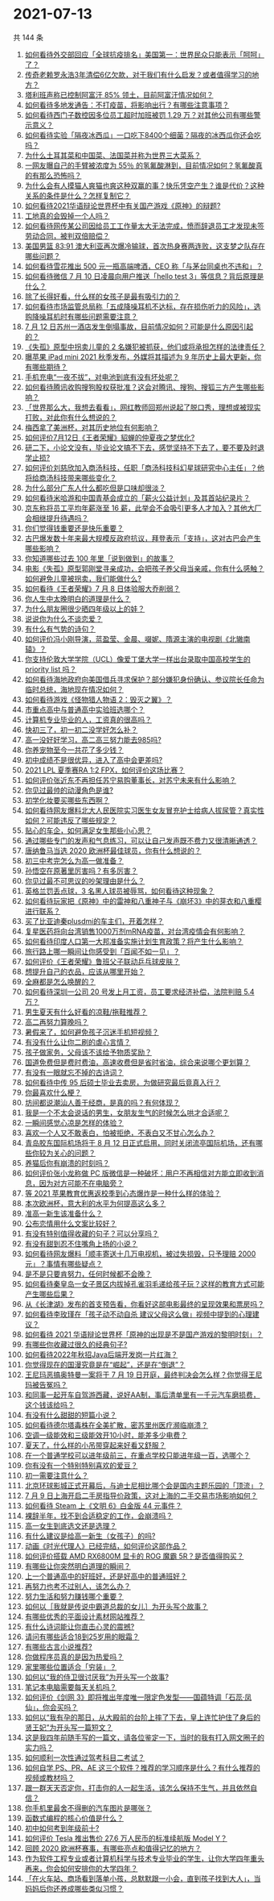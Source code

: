 # 2021-07-13

共 144 条

<!-- BEGIN -->
<!-- 最后更新时间 Tue Jul 13 2021 16:02:16 GMT+0800 (China Standard Time) -->

1. [如何看待外交部回应「全球抗疫排名」美国第一：世界民众只能表示「呵呵」了？](https://www.zhihu.com/question/471798111)
2. [传奇老赖罗永浩3年清偿6亿欠款，对于我们有什么启发？或者值得学习的地方？](https://www.zhihu.com/question/470804093)
3. [塔利班声称已控制阿富汗 85% 领土，目前阿富汗情况如何？](https://www.zhihu.com/question/471195009)
4. [如何看待多地发通告：不打疫苗，将影响出行？有哪些注意事项？](https://www.zhihu.com/question/471850340)
5. [如何看待西门子数控因多位员工超时加班被罚 1.29
   万？对其他公司有哪些警示意义？](https://www.zhihu.com/question/471814227)
6. [如何看待实验「隔夜冰西瓜」一口吃下8400个细菌？隔夜的冰西瓜你还会吃吗？](https://www.zhihu.com/question/471317641)
7. [为什么土耳其菜和中国菜、法国菜并称为世界三大菜系？](https://www.zhihu.com/question/68355022)
8. [一网友曝自己的手臂被浓度为 55％
   的氢氟酸淋到，目前情况如何？氢氟酸真的有那么恐怖吗？](https://www.zhihu.com/question/471598267)
9. [为什么会有人摸猫人爽猫也爽这种双赢的事？快乐凭空产生？谁是代价？这种关系的条件是什么？怎样复制它？](https://www.zhihu.com/question/471853909)
10. [如何看待2021华语辩论世界杯中有关国产游戏《原神》的辩题?](https://www.zhihu.com/question/471713998)
11. [工地真的会毁掉一个人吗？](https://www.zhihu.com/question/465728893)
12. [如何看待网传某公司因给员工工作量太大无法完成，愤而辞退员工才发现未签劳动合同，被判双倍赔偿？](https://www.zhihu.com/question/471393165)
13. [美国男篮 83:91
    澳大利亚再次爆冷输球，首次热身赛两连败，这支梦之队存在哪些问题？](https://www.zhihu.com/question/471922833)
14. [如何看待雪花推出 500 元一瓶高端啤酒，CEO
    称「与茅台同桌也不违和」？](https://www.zhihu.com/question/471534255)
15. [如何看待微信 7 月 10 日凌晨向用户推送「hello test
    3」等信息？背后原理是什么？](https://www.zhihu.com/question/471261908)
16. [除了长得好看，什么样的女孩子是最有吸引力的？](https://www.zhihu.com/question/432679628)
17. [如何看待市场监管总局称「五成降噪耳机不达标，存在损伤听力的风险」，选购降噪耳机时有哪些问题需要注意？](https://www.zhihu.com/question/471794713)
18. [7 月 12
    日苏州一酒店发生倒塌事故，目前情况如何？可能是什么原因引起的？](https://www.zhihu.com/question/471831440)
19. [《失孤》原型中拐卖儿童的 2
    名嫌犯被抓获，他们或将承担怎样的法律责任？](https://www.zhihu.com/question/471929506)
20. [曝苹果 iPad mini 2021 秋季发布，外媒将其描述为 9
    年历史上最大更新，你有哪些期待？](https://www.zhihu.com/question/471704575)
21. [手机充电“一夜不拔”，对电池到底有没有坏处呢？](https://www.zhihu.com/question/351666337)
22. [如何看待腾讯收购搜狗股权获批准？这会对腾讯、搜狗、搜狐三方产生哪些影响？](https://www.zhihu.com/question/471926838)
23. [「世界那么大，我想去看看」，网红教师回郑州说起了脱口秀，理想或被现实打败，对此你有什么想说的？](https://www.zhihu.com/question/471940315)
24. [梅西拿了美洲杯，对其历史地位有何影响？](https://www.zhihu.com/question/471509448)
25. [如何评价7月12日《王者荣耀》貂蝉的仲夏夜之梦优化?](https://www.zhihu.com/question/471848119)
26. [研二下，小论文没有，毕业论文搞不下去，感觉坚持不下去了，要不要及时退学止损
    ​?](https://www.zhihu.com/question/460435928)
27. [如何评价刘慈欣加入商汤科技，任职「商汤科技科幻星球研究中心主任」？他将给商汤科技带来哪些变化？](https://www.zhihu.com/question/471187044)
28. [为什么部分广东人什么都吃但是口味却很淡？](https://www.zhihu.com/question/284807709)
29. [如何看待米哈游和中国青基会成立的「薪火公益计划」及其首站纪录片？](https://www.zhihu.com/question/471822012)
30. [京东称将员工平均年薪涨至 16
    薪，此举会不会吸引更多人才加入？其他大厂会相继提升待遇吗？](https://www.zhihu.com/question/471944087)
31. [你们觉得钱重要还是快乐重要？](https://www.zhihu.com/question/464208782)
32. [古巴爆发数十年来最大规模反政府抗议，拜登表示「支持」，这对古巴会产生哪些影响？](https://www.zhihu.com/question/471948222)
33. [你知道哪些过去 100 年里「说到做到」的故事？](https://www.zhihu.com/question/464242642)
34. [电影《失孤》原型郭刚堂寻亲成功，会把孩子养父母当亲戚，你有什么感触？如何避免儿童被拐卖，我们能做什么?](https://www.zhihu.com/question/471922843)
35. [如何看待《王者荣耀》7 月 8 日体验服大乔削弱？](https://www.zhihu.com/question/471120308)
36. [你人生中太晚明白的道理是什么？](https://www.zhihu.com/question/470076571)
37. [为什么朋友圈很少晒四年级以上的娃？](https://www.zhihu.com/question/462953490)
38. [说说你为什么不谈恋爱？](https://www.zhihu.com/question/466272739)
39. [有什么有气势的诗句？](https://www.zhihu.com/question/470639782)
40. [如何评价冯小刚导演，蓝盈莹、金晨、啜妮、隋源主演的电视剧《北辙南辕》？](https://www.zhihu.com/question/452590245)
41. [你支持伦敦大学学院（UCL）像爱丁堡大学一样出台录取中国高校学生的 priority list
    吗？](https://www.zhihu.com/question/471487034)
42. [如何看待海地政府向美国借兵寻求保护？部分嫌犯身份确认、参议院长任命为临时总统，海地现在情况如何？](https://www.zhihu.com/question/471315886)
43. [如何看待游戏《怪物猎人物语 2：毁灭之翼》？](https://www.zhihu.com/question/470147401)
44. [市重点高中与普通高中实验班选哪个？](https://www.zhihu.com/question/469736416)
45. [计算机专业毕业的人，工资真的很高吗？](https://www.zhihu.com/question/387896176)
46. [快初三了，初一初二没学好怎么补？](https://www.zhihu.com/question/470471478)
47. [高一没好好学习，高二高三努力能去985吗?](https://www.zhihu.com/question/468853440)
48. [你养宠物至今一共花了多少钱？](https://www.zhihu.com/question/470439830)
49. [初中成绩不是很优异，进入了高中会更差吗?](https://www.zhihu.com/question/471525157)
50. [2021 LPL 夏季赛RA 1:2 FPX，如何评价这场比赛？](https://www.zhihu.com/question/471826308)
51. [如何评价张近东不再担任苏宁易购董事长，对苏宁未来有什么影响？](https://www.zhihu.com/question/471829694)
52. [你见过最帅的动漫角色是谁?](https://www.zhihu.com/question/466388407)
53. [初学化妆要买哪些东西啊？](https://www.zhihu.com/question/313413977)
54. [如何看待网友爆料北大人民医院实习医生女友冒充护士给病人拔尿管？真实性如何？可能违反了哪些规定？](https://www.zhihu.com/question/471790162)
55. [贴心的车企，如何满足女生那些小心思？](https://www.zhihu.com/question/471859570)
56. [通过哪些专门的发声和气息练习，可以让自己发声既不费力又很清晰通透？](https://www.zhihu.com/question/21417111)
57. [唐纳鲁马当选 2020 欧洲杯最佳球员，你有什么想说的？](https://www.zhihu.com/question/471662363)
58. [初三中考完怎么为高一做准备？](https://www.zhihu.com/question/470987154)
59. [孙悟空在原著里厉害吗？有多厉害？](https://www.zhihu.com/question/317829973)
60. [你见过最不可思议的吵架理由是什么？](https://www.zhihu.com/question/470916875)
61. [英格兰罚丢点球，3 名黑人球员被辱骂，如何看待这种现象？](https://www.zhihu.com/question/471779840)
62. [如何看待玩家把《原神》中的雷神和八重神子与《崩坏3》中的芽衣和八重樱进行联系？](https://www.zhihu.com/question/471482026)
63. [买了比亚迪秦plusdmi的车主们，开着怎样？](https://www.zhihu.com/question/461272564)
64. [复星医药将向台湾销售1000万剂mRNA疫苗，对台湾疫情会有何影响？](https://www.zhihu.com/question/471631426)
65. [如何看待印度人口第一大邦准备实施计划生育政策？将产生什么影响？](https://www.zhihu.com/question/471723127)
66. [旅行路上哪一瞬间让你感受到「百闻不如一见」？](https://www.zhihu.com/question/466577795)
67. [如何评价《王者荣耀》鲁班父子联动乒乓球皮肤？](https://www.zhihu.com/question/470666998)
68. [想提升自己的衣品，应该从哪里开始？](https://www.zhihu.com/question/470190525)
69. [全麻都是怎么唤醒的？](https://www.zhihu.com/question/466561520)
70. [如何看待深圳一公司 20 号发上月工资，员工要求经济补偿，法院判赔 5.4
    万？](https://www.zhihu.com/question/471726471)
71. [男生夏天有什么好看的凉鞋/拖鞋推荐？](https://www.zhihu.com/question/461706179)
72. [高二再努力算晚吗？](https://www.zhihu.com/question/471280951)
73. [暑假来了，如何避免孩子沉迷手机短视频？](https://www.zhihu.com/question/471097062)
74. [有没有什么让你二刷的虐心言情？](https://www.zhihu.com/question/445780832)
75. [孩子做家务，父母该不该给予物质奖励？](https://www.zhihu.com/question/463565875)
76. [国道免费但是费时费油，高速收费但是省时省油，综合来说哪个更划算？](https://www.zhihu.com/question/470118462)
77. [有没有一眼就忘不掉的古诗词？](https://www.zhihu.com/question/442263225)
78. [如何看待中传 95 后硕士毕业去卖房，为做研究最后竟真入行？](https://www.zhihu.com/question/471727728)
79. [你最喜欢什么梗？](https://www.zhihu.com/question/288135220)
80. [坊间都说潮汕人善于经商，是真的吗？有何体现？](https://www.zhihu.com/question/20346968)
81. [我是一个不太会说话的男生，女朋友生气的时候怎么哄才合适呢？](https://www.zhihu.com/question/302449861)
82. [一瞬间感觉心凉是怎样的体验？](https://www.zhihu.com/question/33033949)
83. [喜欢一个人又不敢表白，怕被拒绝，不表白又不甘心怎么办？](https://www.zhihu.com/question/471823127)
84. [青岛胶东国际机场将于 8 月 12
    日正式启用，同时关闭流亭国际机场，还有哪些你较为关心的问题？](https://www.zhihu.com/question/471718633)
85. [养猫后你有崩溃的时刻吗？](https://www.zhihu.com/question/471478075)
86. [如何评价张小龙称做 PC
    版微信是一种破坏：用户不再相信对方能立即收到消息，因为对方可能不在电脑旁？](https://www.zhihu.com/question/471759055)
87. [等 2021 苹果教育优惠返校季到心态爆炸是一种什么样的体验？](https://www.zhihu.com/question/471063336)
88. [本次欧洲杯，意大利的水平为何提高这么多？](https://www.zhihu.com/question/470248238)
89. [准高一新生该准备什么？](https://www.zhihu.com/question/412812541)
90. [公布恋情用什么文案比较好？](https://www.zhihu.com/question/462399444)
91. [有没有特别值得收藏的句子？可以分享吗？](https://www.zhihu.com/question/470075209)
92. [有没有甜到忍不住嘴角上扬的小说？](https://www.zhihu.com/question/446148942)
93. [如何看待网友爆料「顺丰寄送十几万电视机，被过失损毁，只予理赔 2000
    元」？事情有哪些疑点？](https://www.zhihu.com/question/458784986)
94. [是不是只要肯努力，任何时候都不会晚？](https://www.zhihu.com/question/468650216)
95. [如何看待秦皇岛一女子景区内拔掉孔雀羽毛递给孩子玩？这样的教育方式可能产生哪些后果？](https://www.zhihu.com/question/471674496)
96. [从《长津湖》发布的首支预告看，你看好这部电影最终的呈现效果和票房吗？](https://www.zhihu.com/question/471713940)
97. [如何看待李玫瑾在「孩子动不动自杀
    建议父母这么做」视频中提到的心理建议？](https://www.zhihu.com/question/471634095)
98. [如何看待 2021
    华语辩论世界杯「原神的出现是不是国产游戏的黎明时刻」？](https://www.zhihu.com/question/471708835)
99. [有哪些你收藏过很久的经典句子?](https://www.zhihu.com/question/458504453)
100. [如何看待2022年秋招Java后端开发岗一片红海？](https://www.zhihu.com/question/471105298)
101. [你觉得现在的国漫究竟是在“崛起”，还是在“倒退”？](https://www.zhihu.com/question/470428413)
102. [王尼玛恶搞奥特曼一案将于 7 月 19
     日开庭，最终判决会怎么样？你觉得王尼玛被告冤吗？](https://www.zhihu.com/question/471139974)
103. [和同事一起开车自驾游西藏，说好AA制，事后清单里有一千元汽车磨损费，这个钱该给吗？](https://www.zhihu.com/question/465716749)
104. [有没有什么甜甜的短篇小说？](https://www.zhihu.com/question/337950627)
105. [如何看待德尔塔毒株在全美扩散，密苏里州医疗濒临崩溃？](https://www.zhihu.com/question/471555278)
106. [空调一级能效和三级能效开10小时，能差多少电费？](https://www.zhihu.com/question/329341284)
107. [夏天了，什么样的小吊带穿起来好看又舒服？](https://www.zhihu.com/question/467022624)
108. [在一个普通学校可以进年级前三，在重点学校只能进年级一百，选哪个？](https://www.zhihu.com/question/461739253)
109. [你有没有一个特别特别喜欢的爱豆？](https://www.zhihu.com/question/471379389)
110. [初一需要注意什么？](https://www.zhihu.com/question/470961386)
111. [北京环球影城正式开幕后，与迪士尼相比哪个会是国内主题乐园的「顶流」？](https://www.zhihu.com/question/470467852)
112. [7 月 9
     日上海开启二手房指导价政策，这对上海的二手交易市场影响如何？](https://www.zhihu.com/question/471152148)
113. [如何看待 Steam 上《文明 6》白金版 44 元事件？](https://www.zhihu.com/question/471083947)
114. [裸辞半年，找不到合适稳定的工作，会崩溃吗？](https://www.zhihu.com/question/470055976)
115. [高一女生到底选文还是选理？](https://www.zhihu.com/question/462365131)
116. [有什么建议是给高一新生（女孩子）的吗?](https://www.zhihu.com/question/470497705)
117. [动画《时光代理人》已经完结，如何评价这部作品？](https://www.zhihu.com/question/470959705)
118. [如何评价搭载 AMD RX6800M 显卡的 ROG 魔霸
     5R？是否值得购买？](https://www.zhihu.com/question/471650688)
119. [有哪些让你突然明白道理的瞬间？](https://www.zhihu.com/question/63810094)
120. [上一个普通高中的好班好，还是好高中的普通班好？](https://www.zhihu.com/question/471616938)
121. [再努力也考不过别人，该怎么办？](https://www.zhihu.com/question/470612132)
122. [努力生活和努力赚钱哪个重要？](https://www.zhihu.com/question/469544195)
123. [如何以［我就是传说中霸道总裁的女儿］为开头写个故事？](https://www.zhihu.com/question/455867035)
124. [有哪些优秀的平面设计素材网站推荐？](https://www.zhihu.com/question/20396362)
125. [有什么诗词能让你直击心灵的震撼?](https://www.zhihu.com/question/469866078)
126. [请问有哪些适合18到25岁用的眼霜？](https://www.zhihu.com/question/322847034)
127. [有哪些古言小说推荐?](https://www.zhihu.com/question/407505153)
128. [你做程序员真的是因为热爱吗？](https://www.zhihu.com/question/453885905)
129. [家里哪些位置适合「穷装」？](https://www.zhihu.com/question/441324496)
130. [如何以“我的侍卫很讨厌我”为开头写一个故事?](https://www.zhihu.com/question/440852420)
131. [笔记本电脑需要每天关机吗？](https://www.zhihu.com/question/424633596)
132. [如何评价《剑网
     3》即将推出年度唯一限定色发型——国蕴特调「石蕊·凤仙」，你会买吗？](https://www.zhihu.com/question/471717436)
133. [如何以“我有孕的那日，从大殿前的台阶上摔了下去，皇上连忙护住了身后的贤王妃”为开头写一篇短文？](https://www.zhihu.com/question/424583928)
134. [这是我四年前随手写的一篇文，请各位鉴定一下，当时的我有打入网文圈子的实力吗？](https://www.zhihu.com/question/471660118)
135. [如何顺利一次性通过驾考科目二考试？](https://www.zhihu.com/question/24518251)
136. [如何自学 PS、PR、AE
     这三个软件？推荐的学习顺序是什么？有什么推荐的视频或教材吗？](https://www.zhihu.com/question/38197869)
137. [跟一群天天否定你，打击你的人一起生活，该怎么保持不生气，并且依然自信？](https://www.zhihu.com/question/470883728)
138. [你手机里最舍不得删的汽车图片是哪张？](https://www.zhihu.com/question/468845093)
139. [函数式编程的核心价值是什么？](https://www.zhihu.com/question/471098472)
140. [初中如何考到年级前十?](https://www.zhihu.com/question/353434774)
141. [如何评价 Tesla 推出售价 27.6 万人民币的标准续航版 Model
     Y？](https://www.zhihu.com/question/470837546)
142. [回顾 2020 欧洲杯赛事，有哪些亮点和值得记忆的地方？](https://www.zhihu.com/question/471538861)
143. [作为软件工程专业或者计算机科学与技术专业毕业的学生，让你大学四年重头再来，你会如何安排你的大学四年？](https://www.zhihu.com/question/426053091)
144. [「在火车站、商场看到落单小孩，总默默跟一小会，直到孩子找到大人」，当妈妈后你还养成哪些类似习惯？](https://www.zhihu.com/question/471287409)

<!-- END -->
